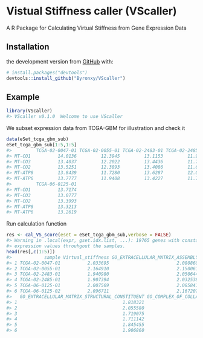 
<!-- README.md is generated from README.Rmd. Please edit that file -->

# Vistual Stiffness caller (VScaller)

<!-- badges: start -->

<!-- badges: end -->

A R Package for Calculating Virtual Stiffness from Gene Expression Data

## Installation

the development version from [GitHub](https://github.com/) with:

``` r
# install.packages("devtools")
devtools::install_github("Byronxy/VScaller")
```

## Example

``` r
library(VScaller)
#> VScaller v0.1.0  Welcome to use VScaller
```

We subset expression data from TCGA-GBM for illustration and check it

``` r
data(eSet_tcga_gbm_sub)
eSet_tcga_gbm_sub[1:5,1:5]
#>         TCGA-02-0047-01 TCGA-02-0055-01 TCGA-02-2483-01 TCGA-02-2485-01
#> MT-CO1          14.0136         12.3945         13.1153         11.9787
#> MT-CO3          13.4037         12.2022         13.4436         11.7649
#> MT-CO2          13.5251         12.3893         13.4086         11.6139
#> MT-ATP8         13.8439         11.7280         13.6287         12.0474
#> MT-ATP6         13.7777         11.9408         13.4227         11.7723
#>         TCGA-06-0125-01
#> MT-CO1          13.7174
#> MT-CO3          13.0777
#> MT-CO2          13.3993
#> MT-ATP8         13.3213
#> MT-ATP6         13.2619
```

Run calculation function

``` r
res <- cal_VS_score(eset = eSet_tcga_gbm_sub,verbose = FALSE)
#> Warning in .local(expr, gset.idx.list, ...): 19765 genes with constant
#> expression values throuhgout the samples.
head(res[,c(1:5)])
#>            sample Virtual_stiffness GO_EXTRACELLULAR_MATRIX_ASSEMBLY
#> 1 TCGA-02-0047-01          2.033695                         2.080860
#> 2 TCGA-02-0055-01          2.164910                         2.150061
#> 3 TCGA-02-2483-01          1.940980                         2.050644
#> 4 TCGA-02-2485-01          1.907394                         2.032538
#> 5 TCGA-06-0125-01          2.007569                         2.085841
#> 6 TCGA-06-0125-02          2.096711                         2.167207
#>   GO_EXTRACELLULAR_MATRIX_STRUCTURAL_CONSTITUENT GO_COMPLEX_OF_COLLAGEN_TRIMERS
#> 1                                       1.818321                       2.042861
#> 2                                       2.055580                       2.235923
#> 3                                       1.719075                       1.940959
#> 4                                       1.711142                       1.941093
#> 5                                       1.845455                       2.077646
#> 6                                       1.906860                       2.137334
```
